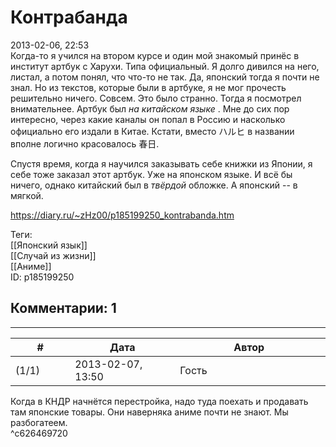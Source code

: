 Контрабанда
===========

  
2013-02-06, 22:53  
 Когда-то я учился на втором курсе и один мой знакомый принёс в институт артбук с Харухи. Типа официальный. Я долго дивился на него, листал, а потом понял, что что-то не так. Да, японский тогда я почти не знал. Но из текстов, которые были в артбуке, я не мог прочесть решительно ничего. Совсем. Это было странно. Тогда я посмотрел внимательнее. Артбук был  *на китайском языке*  . Мне до сих пор интересно, через какие каналы он попал в Россию и насколько официально его издали в Китае. Кстати, вместо ハルヒ в названии вполне логично красовалось 春日.   
   
 Спустя время, когда я научился заказывать себе книжки из Японии, я себе тоже заказал этот артбук. Уже на японском языке. И всё бы ничего, однако китайский был в  *твёрдой*  обложке. А японский -- в мягкой.   
  
<https://diary.ru/~zHz00/p185199250_kontrabanda.htm>  
  
Теги:  
[[Японский язык]]  
[[Случай из жизни]]  
[[Аниме]]  
ID: p185199250  


Комментарии: 1
--------------

  


---



|         #         |              Дата              |                     Автор                     |           ID           |
| --- | --- | --- | --- |
| (1/1) | 2013-02-07, 13:50 | Гость | c626469720 |

  
 Когда в КНДР начнётся перестройка, надо туда поехать и продавать там японские товары. Они наверняка аниме почти не знают. Мы разбогатеем.   
 ^c626469720